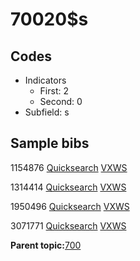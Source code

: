 # 70020$s

## Codes

-   Indicators
    -   First: 2
    -   Second: 0
-   Subfield: s

## Sample bibs

1154876 [Quicksearch](https://search.library.yale.edu/catalog/1154876) [VXWS](http://prodorbis.library.yale.edu:7014/vxws/GetHoldingsService?bibId=1154876)

1314414 [Quicksearch](https://search.library.yale.edu/catalog/1314414) [VXWS](http://prodorbis.library.yale.edu:7014/vxws/GetHoldingsService?bibId=1314414)

1950496 [Quicksearch](https://search.library.yale.edu/catalog/1950496) [VXWS](http://prodorbis.library.yale.edu:7014/vxws/GetHoldingsService?bibId=1950496)

3071771 [Quicksearch](https://search.library.yale.edu/catalog/3071771) [VXWS](http://prodorbis.library.yale.edu:7014/vxws/GetHoldingsService?bibId=3071771)

**Parent topic:**[700](../../tags/700/700.md)

